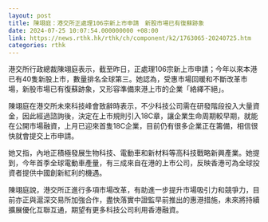 ```yaml
---
layout: post
title: 陳翊庭：港交所正處理106宗新上市申請　新股市場已有復蘇跡象
date: 2024-07-25 10:07:54.000000000 +08:00
link: https://news.rthk.hk/rthk/ch/component/k2/1763065-20240725.htm
categories: rthk
---
```


港交所行政總裁陳翊庭表示，截至昨日，正處理106宗新上市申請；今年以來本港已有40隻新股上市，數量排名全球第三。她認為，受惠市場回暖和不斷改革市場，新股市場已有復蘇跡象，又形容準備來港上市的企業「絡繹不絕」。

陳翊庭在港交所未來科技峰會致辭時表示，不少科技公司需在研發階段投入大量資金，因此經過諮詢後，決定在上市規則引入18C章，讓企業生命周期較早期，就能在公開市場融資，上月已迎來首隻18C企業，目前仍有很多企業正在籌備，相信很快就會提交上市申請。

她又指，內地正積極發展生物科技、電動車和新材料等高科技戰略新興產業。她提到，今年首季全球電動車產量，有三成來自在港的上市公司，反映香港可為全球投資者提供中國創新紅利的機遇。

陳翊庭說，港交所正進行多項市場改革，有助進一步提升市場吸引力和競爭力，目前亦正與滬深交易所加強合作，盡快落實中證監早前推出的惠港措施，未來將持續擴展優化互聯互通，期望有更多科技公司利用香港融資。
